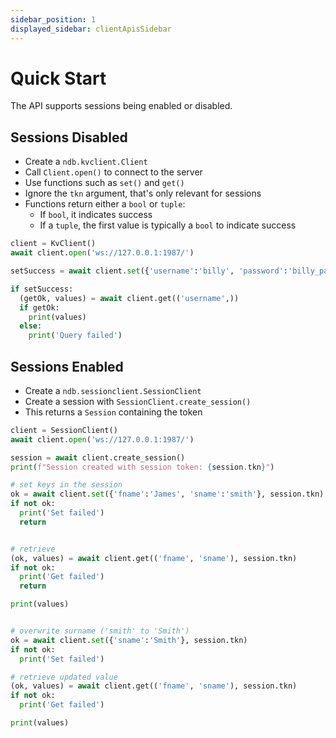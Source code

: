 ```yaml
---
sidebar_position: 1
displayed_sidebar: clientApisSidebar
---
```


# Quick Start

The API supports sessions being enabled or disabled.

## Sessions Disabled

- Create a `ndb.kvclient.Client`
- Call `Client.open()` to connect to the server
- Use functions such as `set()` and `get()`
- Ignore the `tkn` argument, that's only relevant for sessions
- Functions return either a `bool` or `tuple`:
  - If `bool`, it indicates success
  - If a `tuple`, the first value is typically a `bool` to indicate success


```py
client = KvClient()
await client.open('ws://127.0.0.1:1987/')

setSuccess = await client.set({'username':'billy', 'password':'billy_passy'})

if setSuccess:
  (getOk, values) = await client.get(('username',))
  if getOk:
    print(values)
  else:
    print('Query failed')
```

## Sessions Enabled

- Create a `ndb.sessionclient.SessionClient`
- Create a session with `SessionClient.create_session()`
- This returns a `Session` containing the token



```py
client = SessionClient()
await client.open('ws://127.0.0.1:1987/')

session = await client.create_session()
print(f"Session created with session token: {session.tkn}")

# set keys in the session
ok = await client.set({'fname':'James', 'sname':'smith'}, session.tkn)
if not ok:
  print('Set failed')
  return


# retrieve
(ok, values) = await client.get(('fname', 'sname'), session.tkn)
if not ok:
  print('Get failed')
  return

print(values)


# overwrite surname ('smith' to 'Smith')
ok = await client.set({'sname':'Smith'}, session.tkn)
if not ok:
  print('Set failed')

# retrieve updated value
(ok, values) = await client.get(('fname', 'sname'), session.tkn)
if not ok:
  print('Get failed')

print(values)
```